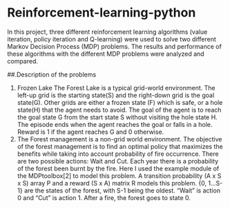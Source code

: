 # Reinforcement-learning-python

In this project, three different reinforcement learning algorithms (value iteration, policy iteration and Q-learning) were used to solve two different Markov Decision Process (MDP) problems. The results and performance of these algorithms with the different MDP problems were analyzed and compared.

##.Description of the problems
1. Frozen Lake
The Forest Lake  is a typical grid-world environment. The left-up grid is the starting state(S) and the right-down grid is the goal state(G). Other grids are either a frozen state (F) which is safe, or a hole state(H) that the agent needs to avoid. The goal of the agent is to reach the goal state G from the start state S without visiting the hole state H. The episode ends when the agent reaches the goal or falls in a hole. Reward is 1 if the agent reaches G and 0 otherwise.
2. The Forest management is a non-grid world environment. The objective of the forest management is to find an optimal policy that maximizes the benefits while taking into account probability of fire occurrence. There are two possible actions: Wait and Cut. Each year there is a probability of the forest been burnt by the fire. Here I used the example module of the MDPtoolbox[2] to model this problem. A transition probability (A x S x S) array P and a reward (S x A) matrix R models this problem. {0, 1…S-1} are the states of the forest, with S-1 being the oldest. “Wait” is action 0 and “Cut” is action 1. After a fire, the forest goes to state 0. 
